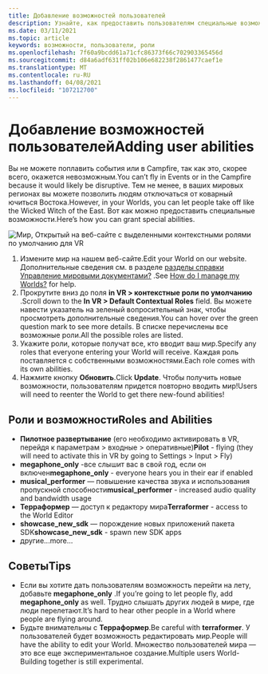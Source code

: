 ```yaml
---
title: Добавление возможностей пользователей
description: Узнайте, как предоставить пользователям специальные возможности в событиях Алтспацевр.
ms.date: 03/11/2021
ms.topic: article
keywords: возможности, пользователи, роли
ms.openlocfilehash: 7f60a9bcdd61a71cfc86373f66c702903365456d
ms.sourcegitcommit: d84a6adf631ff02b106e682238f2861477caef1e
ms.translationtype: MT
ms.contentlocale: ru-RU
ms.lasthandoff: 04/08/2021
ms.locfileid: "107212700"
---
```

# <a name="adding-user-abilities"></a><span data-ttu-id="20475-104">Добавление возможностей пользователей</span><span class="sxs-lookup"><span data-stu-id="20475-104">Adding user abilities</span></span>

<span data-ttu-id="20475-105">Вы не можете поплавить события или в Campfire, так как это, скорее всего, окажется невозможным.</span><span class="sxs-lookup"><span data-stu-id="20475-105">You can’t fly in Events or in the Campfire because it would likely be disruptive.</span></span> <span data-ttu-id="20475-106">Тем не менее, в ваших мировых регионах вы можете позволить людям отключаться от коварный ючиться Востока.</span><span class="sxs-lookup"><span data-stu-id="20475-106">However, in your Worlds, you can let people take off like the Wicked Witch of the East.</span></span> <span data-ttu-id="20475-107">Вот как можно предоставить специальные возможности.</span><span class="sxs-lookup"><span data-stu-id="20475-107">Here’s how you can grant special abilities.</span></span>

![Мир, Открытый на веб-сайте с выделенными контекстными ролями по умолчанию для VR](images/contextual_roles.png)

1. <span data-ttu-id="20475-109">Измените мир на нашем веб-сайте.</span><span class="sxs-lookup"><span data-stu-id="20475-109">Edit your World on our website.</span></span> <span data-ttu-id="20475-110">Дополнительные сведения см. в разделе [разделы справки Управление мировыми документами?](managing-worlds.md) .</span><span class="sxs-lookup"><span data-stu-id="20475-110">See [How do I manage my Worlds?](managing-worlds.md) for help.</span></span>
2. <span data-ttu-id="20475-111">Прокрутите вниз до поля **in VR > контекстные роли по умолчанию** .</span><span class="sxs-lookup"><span data-stu-id="20475-111">Scroll down to the **In VR > Default Contextual Roles** field.</span></span> <span data-ttu-id="20475-112">Вы можете навести указатель на зеленый вопросительный знак, чтобы просмотреть дополнительные сведения.</span><span class="sxs-lookup"><span data-stu-id="20475-112">You can hover over the green question mark to see more details.</span></span> <span data-ttu-id="20475-113">В списке перечислены все возможные роли.</span><span class="sxs-lookup"><span data-stu-id="20475-113">All the possible roles are listed.</span></span>
3. <span data-ttu-id="20475-114">Укажите роли, которые получат все, кто вводит ваш мир.</span><span class="sxs-lookup"><span data-stu-id="20475-114">Specify any roles that everyone entering your World will receive.</span></span> <span data-ttu-id="20475-115">Каждая роль поставляется с собственными возможностями.</span><span class="sxs-lookup"><span data-stu-id="20475-115">Each role comes with its own abilities.</span></span>
4. <span data-ttu-id="20475-116">Нажмите кнопку **Обновить**.</span><span class="sxs-lookup"><span data-stu-id="20475-116">Click **Update**.</span></span> <span data-ttu-id="20475-117">Чтобы получить новые возможности, пользователям придется повторно вводить мир!</span><span class="sxs-lookup"><span data-stu-id="20475-117">Users will need to reenter the World to get there new-found abilities!</span></span>

## <a name="roles-and-abilities"></a><span data-ttu-id="20475-118">Роли и возможности</span><span class="sxs-lookup"><span data-stu-id="20475-118">Roles and Abilities</span></span>

* <span data-ttu-id="20475-119">**Пилотное развертывание** (его необходимо активировать в VR, перейдя к параметрам > входные > оперативные)</span><span class="sxs-lookup"><span data-stu-id="20475-119">**Pilot** - flying (they will need to activate this in VR by going to Settings > Input > Fly)</span></span>
* <span data-ttu-id="20475-120">**megaphone_only** -все слышит вас в свой год, если он включен</span><span class="sxs-lookup"><span data-stu-id="20475-120">**megaphone_only** - everyone hears you in their ear if enabled</span></span>
* <span data-ttu-id="20475-121">**musical_performer** — повышение качества звука и использования пропускной способности</span><span class="sxs-lookup"><span data-stu-id="20475-121">**musical_performer** - increased audio quality and bandwidth usage</span></span>
* <span data-ttu-id="20475-122">**Терраформер** — доступ к редактору мира</span><span class="sxs-lookup"><span data-stu-id="20475-122">**Terraformer** - access to the World Editor</span></span>
* <span data-ttu-id="20475-123">**showcase_new_sdk** — порождение новых приложений пакета SDK</span><span class="sxs-lookup"><span data-stu-id="20475-123">**showcase_new_sdk** - spawn new SDK apps</span></span>
* <span data-ttu-id="20475-124">другие...</span><span class="sxs-lookup"><span data-stu-id="20475-124">more…</span></span>

## <a name="tips"></a><span data-ttu-id="20475-125">Советы</span><span class="sxs-lookup"><span data-stu-id="20475-125">Tips</span></span>

* <span data-ttu-id="20475-126">Если вы хотите дать пользователям возможность перейти на лету, добавьте **megaphone_only** .</span><span class="sxs-lookup"><span data-stu-id="20475-126">If you’re going to let people fly, add **megaphone_only** as well.</span></span> <span data-ttu-id="20475-127">Трудно слышать других людей в мире, где люди перелетают.</span><span class="sxs-lookup"><span data-stu-id="20475-127">It’s hard to hear other people in a World where people are flying around.</span></span>
* <span data-ttu-id="20475-128">Будьте внимательны с **Терраформер**.</span><span class="sxs-lookup"><span data-stu-id="20475-128">Be careful with **terraformer**.</span></span> <span data-ttu-id="20475-129">У пользователей будет возможность редактировать мир.</span><span class="sxs-lookup"><span data-stu-id="20475-129">People will have the ability to edit your World.</span></span> <span data-ttu-id="20475-130">Множество пользователей мира — это все еще экспериментальное создание.</span><span class="sxs-lookup"><span data-stu-id="20475-130">Multiple users World-Building together is still experimental.</span></span>